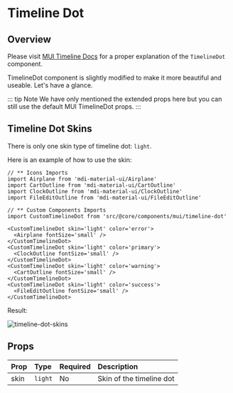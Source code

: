 # Timeline Dot

## Overview

Please visit [MUI Timeline Docs](https://mui.com/material-ui/react-timeline/) for a proper explanation of the `TimelineDot` component.

TimelineDot component is slightly modified to make it more beautiful and useable. Let's have a glance.

::: tip Note
We have only mentioned the extended props here but you can still use the default MUI TimelineDot props.
:::

## Timeline Dot Skins

There is only one skin type of timeline dot: `light`.

Here is an example of how to use the skin:

```tsx
// ** Icons Imports
import Airplane from 'mdi-material-ui/Airplane'
import CartOutline from 'mdi-material-ui/CartOutline'
import ClockOutline from 'mdi-material-ui/ClockOutline'
import FileEditOutline from 'mdi-material-ui/FileEditOutline'

// ** Custom Components Imports
import CustomTimelineDot from 'src/@core/components/mui/timeline-dot'

<CustomTimelineDot skin='light' color='error'>
  <Airplane fontSize='small' />
</CustomTimelineDot>
<CustomTimelineDot skin='light' color='primary'>
  <ClockOutline fontSize='small' />
</CustomTimelineDot>
<CustomTimelineDot skin='light' color='warning'>
  <CartOutline fontSize='small' />
</CustomTimelineDot>
<CustomTimelineDot skin='light' color='success'>
  <FileEditOutline fontSize='small' />
</CustomTimelineDot>
```

Result:

<img alt='timeline-dot-skins' class='medium-zoom' :src="$withBase('/images/components/timeline-dot-skin.png')" />

## Props

| Prop | Type    | Required | Description              |
| :--- | :------ | :------- | :----------------------- |
| skin | `light` | No       | Skin of the timeline dot |
